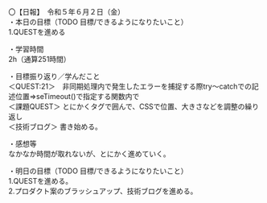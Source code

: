 〇【日報】　令和５年６月２日（金）  
・本日の目標（TODO 目標/できるようになりたいこと）  
1.QUESTを進める  

・学習時間  
2h（通算251時間）  
  
・目標振り返り／学んだこと  
＜QUEST:21＞　非同期処理内で発生したエラーを捕捉する際try～catchでの記述位置⇒seTimeout()で指定する関数内で     
＜課題QUEST＞ とにかくタグで囲んで、CSSで位置、大きさなどを調整の繰り返し  
＜技術ブログ＞ 書き始める。  

・感想等  
なかなか時間が取れないが、とにかく進めていく。  　　

・明日の目標（TODO 目標/できるようになりたいこと）  
1.QUESTを進める。  
2.プロダクト案のブラッシュアップ、技術ブログを進める。   


